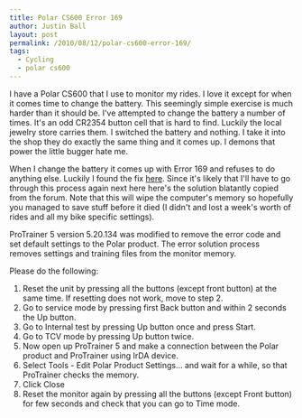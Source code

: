 ```yaml
---
title: Polar CS600 Error 169
author: Justin Ball
layout: post
permalink: /2010/08/12/polar-cs600-error-169/
tags:
  - Cycling
  - polar cs600
---
```

I have a Polar CS600 that I use to monitor my rides. I love it except for when it comes time to change the battery. This seemingly simple exercise is much harder than it should be. I've attempted to change the battery a number of times. It's an odd CR2354 button cell that is hard to find. Luckily the local jewelry store carries them. I switched the battery and nothing. I take it into the shop they do exactly the same thing and it comes up. I demons that power the little bugger hate me.

When I change the battery it comes up with Error 169 and refuses to do anything else. Luckily I found the fix [here][1]. Since it's likely that I'll have to go through this process again next here here's the solution blatantly copied from the forum. Note that this will wipe the computer's memory so hopefully you managed to save stuff before it died (I didn't and lost a week's worth of rides and all my bike specific settings).

 [1]: http://forum.polar.fi/showthread.php?t=6189

ProTrainer 5 version 5.20.134 was modified to remove the error code and set default settings to the Polar product. The error solution process removes settings and training files from the monitor memory.

Please do the following:

1.  Reset the unit by pressing all the buttons (except front button) at the same time. If resetting does not work, move to step 2.
2.  Go to service mode by pressing first Back button and within 2 seconds the Up button.
3.  Go to Internal test by pressing Up button once and press Start.
4.  Go to TCV mode by pressing Up button twice.
5.  Now open up ProTrainer 5 and make a connection between the Polar product
    and ProTrainer using IrDA device.
6.  Select Tools - Edit Polar Product Settings... and wait for a while, so that ProTrainer checks the memory.
7.  Click Close
8.  Reset the monitor again by pressing all the buttons (except Front
    button) for few seconds and check that you can go to Time mode.